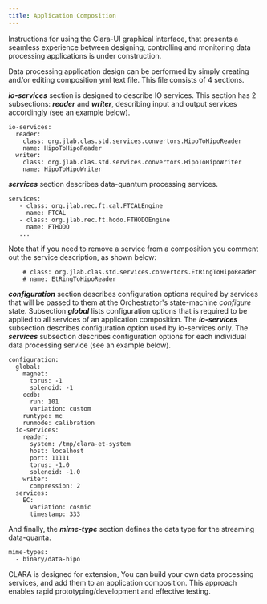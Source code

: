 ```yaml
---
title: Application Composition
---
```


<div class="note warning">
Instructions for using the Clara-UI graphical interface, that presents a seamless
experience between designing, controlling and monitoring data processing
applications is under construction.
</div>

Data processing application design can be performed by simply creating
and/or editing composition yml text file. This file consists of 4 sections.

***io-services*** section is designed to describe IO services.
This section has 2 subsections: ***reader*** and ***writer***, describing
input and output services accordingly (see an example below).

```
io-services:
  reader:
    class: org.jlab.clas.std.services.convertors.HipoToHipoReader
    name: HipoToHipoReader
  writer:
    class: org.jlab.clas.std.services.convertors.HipoToHipoWriter
    name: HipoToHipoWriter
```

***services*** section describes data-quantum processing services.

```
services:
   - class: org.jlab.rec.ft.cal.FTCALEngine
     name: FTCAL
   - class: org.jlab.rec.ft.hodo.FTHODOEngine
     name: FTHODO
   ...
```
<div class="note info">
Note that if you need to remove a service from a composition you comment
out the service description, as shown below:
</div>

```
    # class: org.jlab.clas.std.services.convertors.EtRingToHipoReader
    # name: EtRingToHipoReader
 ```


***configuration*** section describes configuration options required by
services that will be passed to them at the Orchestrator's state-machine
*configure* state.
Subsection ***global*** lists configuration options that is required to
be applied to all services of an application composition. The ***io-services***
subsection describes configuration option used by io-services only.
The ***services*** subsection describes configuration options for each
individual data processing service (see an example below).

```
configuration:
  global:
    magnet:
      torus: -1
      solenoid: -1
    ccdb:
      run: 101
      variation: custom
    runtype: mc
    runmode: calibration
  io-services:
    reader:
      system: /tmp/clara-et-system
      host: localhost
      port: 11111
      torus: -1.0
      solenoid: -1.0
    writer:
      compression: 2
  services:
    EC:
      variation: cosmic
      timestamp: 333
```

And finally, the ***mime-type*** section defines the data type for the streaming data-quanta.

```
mime-types:
  - binary/data-hipo
```

CLARA is designed for extension, You can build your own data processing
services, and add them to an application composition. This approach
enables rapid prototyping/development and effective testing.
